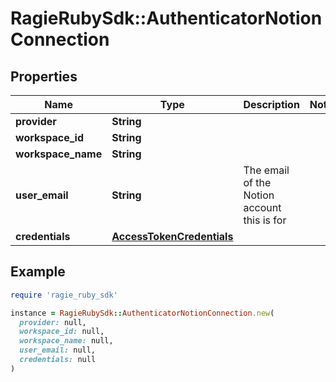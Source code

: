# RagieRubySdk::AuthenticatorNotionConnection

## Properties

| Name | Type | Description | Notes |
| ---- | ---- | ----------- | ----- |
| **provider** | **String** |  |  |
| **workspace_id** | **String** |  |  |
| **workspace_name** | **String** |  |  |
| **user_email** | **String** | The email of the Notion account this is for |  |
| **credentials** | [**AccessTokenCredentials**](AccessTokenCredentials.md) |  |  |

## Example

```ruby
require 'ragie_ruby_sdk'

instance = RagieRubySdk::AuthenticatorNotionConnection.new(
  provider: null,
  workspace_id: null,
  workspace_name: null,
  user_email: null,
  credentials: null
)
```

